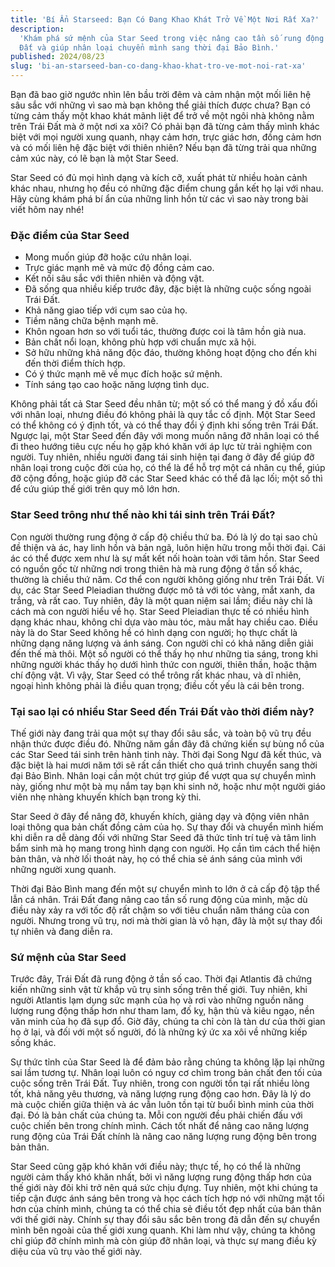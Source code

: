 ```yaml
---
title: 'Bí Ẩn Starseed: Bạn Có Đang Khao Khát Trở Về Một Nơi Rất Xa?'
description:
  'Khám phá sứ mệnh của Star Seed trong việc nâng cao tần số rung động của Trái
  Đất và giúp nhân loại chuyển mình sang thời đại Bảo Bình.'
published: 2024/08/23
slug: 'bi-an-starseed-ban-co-dang-khao-khat-tro-ve-mot-noi-rat-xa'
---
```


Bạn đã bao giờ ngước nhìn lên bầu trời đêm và cảm nhận một mối liên hệ sâu sắc
với những vì sao mà bạn không thể giải thích được chưa? Bạn có từng cảm thấy một
khao khát mãnh liệt để trở về một ngôi nhà không nằm trên Trái Đất mà ở một nơi
xa xôi? Có phải bạn đã từng cảm thấy mình khác biệt với mọi người xung quanh,
nhạy cảm hơn, trực giác hơn, đồng cảm hơn và có mối liên hệ đặc biệt với thiên
nhiên? Nếu bạn đã từng trải qua những cảm xúc này, có lẽ bạn là một Star Seed.

Star Seed có đủ mọi hình dạng và kích cỡ, xuất phát từ nhiều hoàn cảnh khác
nhau, nhưng họ đều có những đặc điểm chung gắn kết họ lại với nhau. Hãy cùng
khám phá bí ẩn của những linh hồn từ các vì sao này trong bài viết hôm nay nhé!

### Đặc điểm của Star Seed

- Mong muốn giúp đỡ hoặc cứu nhân loại.
- Trực giác mạnh mẽ và mức độ đồng cảm cao.
- Kết nối sâu sắc với thiên nhiên và động vật.
- Đã sống qua nhiều kiếp trước đây, đặc biệt là những cuộc sống ngoài Trái Đất.
- Khả năng giao tiếp với cụm sao của họ.
- Tiềm năng chữa bệnh mạnh mẽ.
- Khôn ngoan hơn so với tuổi tác, thường được coi là tâm hồn già nua.
- Bản chất nổi loạn, không phù hợp với chuẩn mực xã hội.
- Sở hữu những khả năng độc đáo, thường không hoạt động cho đến khi đến thời
  điểm thích hợp.
- Có ý thức mạnh mẽ về mục đích hoặc sứ mệnh.
- Tính sáng tạo cao hoặc năng lượng tình dục.

Không phải tất cả Star Seed đều nhân từ; một số có thể mang ý đồ xấu đối với
nhân loại, nhưng điều đó không phải là quy tắc cố định. Một Star Seed có thể
không có ý định tốt, và có thể thay đổi ý định khi sống trên Trái Đất. Ngược
lại, một Star Seed đến đây với mong muốn nâng đỡ nhân loại có thể đi theo hướng
tiêu cực nếu họ gặp khó khăn với áp lực từ trải nghiệm con người. Tuy nhiên,
nhiều người đang tái sinh hiện tại đang ở đây để giúp đỡ nhân loại trong cuộc
đời của họ, có thể là để hỗ trợ một cá nhân cụ thể, giúp đỡ cộng đồng, hoặc giúp
đỡ các Star Seed khác có thể đã lạc lối; một số thì để cứu giúp thế giới trên
quy mô lớn hơn.

### Star Seed trông như thế nào khi tái sinh trên Trái Đất?

Con người thường rung động ở cấp độ chiều thứ ba. Đó là lý do tại sao chủ đề
thiện và ác, hay linh hồn và bản ngã, luôn hiện hữu trong mỗi thời đại. Cái ác
có thể được xem như là sự mất kết nối hoàn toàn với tâm hồn. Star Seed có nguồn
gốc từ những nơi trong thiên hà mà rung động ở tần số khác, thường là chiều thứ
năm. Cơ thể con người không giống như trên Trái Đất. Ví dụ, các Star Seed
Pleiadian thường được mô tả với tóc vàng, mắt xanh, da trắng, và rất cao. Tuy
nhiên, đây là một quan niệm sai lầm; điều này chỉ là cách mà con người hiểu về
họ. Star Seed Pleiadian thực tế có nhiều hình dạng khác nhau, không chỉ dựa vào
màu tóc, màu mắt hay chiều cao. Điều này là do Star Seed không hề có hình dạng
con người; họ thực chất là những dạng năng lượng và ánh sáng. Con người chỉ có
khả năng diễn giải đến thế mà thôi. Một số người có thể thấy họ như những tia
sáng, trong khi những người khác thấy họ dưới hình thức con người, thiên thần,
hoặc thậm chí động vật. Vì vậy, Star Seed có thể trông rất khác nhau, và dĩ
nhiên, ngoại hình không phải là điều quan trọng; điều cốt yếu là cái bên trong.

### Tại sao lại có nhiều Star Seed đến Trái Đất vào thời điểm này?

Thế giới này đang trải qua một sự thay đổi sâu sắc, và toàn bộ vũ trụ đều nhận
thức được điều đó. Những năm gần đây đã chứng kiến sự bùng nổ của các Star Seed
tái sinh trên hành tinh này. Thời đại Song Ngư đã kết thúc, và đặc biệt là hai
mươi năm tới sẽ rất cần thiết cho quá trình chuyển sang thời đại Bảo Bình. Nhân
loại cần một chút trợ giúp để vượt qua sự chuyển mình này, giống như một bà mụ
nắm tay bạn khi sinh nở, hoặc như một người giáo viên nhẹ nhàng khuyến khích bạn
trong kỳ thi.

Star Seed ở đây để nâng đỡ, khuyến khích, giảng dạy và động viên nhân loại thông
qua bản chất đồng cảm của họ. Sự thay đổi và chuyển mình hiếm khi diễn ra dễ
dàng đối với những Star Seed đã thức tỉnh trí tuệ và tâm linh bẩm sinh mà họ
mang trong hình dạng con người. Họ cần tìm cách thể hiện bản thân, và nhờ lối
thoát này, họ có thể chia sẻ ánh sáng của mình với những người xung quanh.

Thời đại Bảo Bình mang đến một sự chuyển mình to lớn ở cả cấp độ tập thể lẫn cá
nhân. Trái Đất đang nâng cao tần số rung động của mình, mặc dù điều này xảy ra
với tốc độ rất chậm so với tiêu chuẩn năm tháng của con người. Nhưng trong vũ
trụ, nơi mà thời gian là vô hạn, đây là một sự thay đổi tự nhiên và đang diễn
ra.

### Sứ mệnh của Star Seed

Trước đây, Trái Đất đã rung động ở tần số cao. Thời đại Atlantis đã chứng kiến
những sinh vật từ khắp vũ trụ sinh sống trên thế giới. Tuy nhiên, khi người
Atlantis lạm dụng sức mạnh của họ và rơi vào những nguồn năng lượng rung động
thấp hơn như tham lam, đố kỵ, hận thù và kiêu ngạo, nền văn minh của họ đã sụp
đổ. Giờ đây, chúng ta chỉ còn là tàn dư của thời gian họ ở lại, và đối với một
số người, đó là những ký ức xa xôi về những kiếp sống khác.

Sự thức tỉnh của Star Seed là để đảm bảo rằng chúng ta không lặp lại những sai
lầm tương tự. Nhân loại luôn có nguy cơ chìm trong bản chất đen tối của cuộc
sống trên Trái Đất. Tuy nhiên, trong con người tồn tại rất nhiều lòng tốt, khả
năng yêu thương, và năng lượng rung động cao hơn. Đây là lý do mà cuộc chiến
giữa thiện và ác vẫn luôn tồn tại từ buổi bình minh của thời đại. Đó là bản chất
của chúng ta. Mỗi con người đều phải chiến đấu với cuộc chiến bên trong chính
mình. Cách tốt nhất để nâng cao năng lượng rung động của Trái Đất chính là nâng
cao năng lượng rung động bên trong bản thân.

Star Seed cũng gặp khó khăn với điều này; thực tế, họ có thể là những người cảm
thấy khó khăn nhất, bởi vì năng lượng rung động thấp hơn của thế giới này đôi
khi trở nên quá sức chịu đựng. Tuy nhiên, một khi chúng ta tiếp cận được ánh
sáng bên trong và học cách tích hợp nó với những mặt tối hơn của chính mình,
chúng ta có thể chia sẻ điều tốt đẹp nhất của bản thân với thế giới này. Chính
sự thay đổi sâu sắc bên trong đã dẫn đến sự chuyển mình bên ngoài của thế giới
xung quanh. Khi làm như vậy, chúng ta không chỉ giúp đỡ chính mình mà còn giúp
đỡ nhân loại, và thực sự mang điều kỳ diệu của vũ trụ vào thế giới này.
